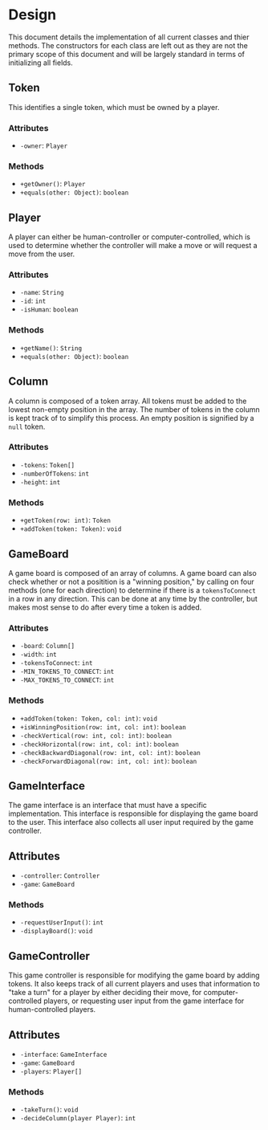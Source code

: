 # Design
This document details the implementation of all current classes and thier methods.
The constructors for each class are left out as they are not the primary scope
of this document and will be largely standard in terms of initializing all fields.

## Token
This identifies a single token, which must be owned by a player.
### Attributes
* `-owner`: `Player`
### Methods
* `+getOwner()`: `Player`
* `+equals(other: Object)`: `boolean`

## Player
A player can either be human-controller or computer-controlled, which is used
to determine whether the controller will make a move or will request a move from
the user.
### Attributes
* `-name`: `String`
* `-id`: `int`
* `-isHuman`: `boolean`
### Methods
* `+getName()`: `String`
* `+equals(other: Object)`: `boolean`

## Column
A column is composed of a token array. All tokens must be added to the
lowest non-empty position in the array. The number of tokens in the column is
kept track of to simplify this process. An empty position is signified by a
`null` token.
### Attributes
* `-tokens`: `Token[]`
* `-numberOfTokens`: `int`
* `-height`: `int`
### Methods
* `+getToken(row: int)`: `Token`
* `+addToken(token: Token)`: `void`

## GameBoard
A game board is composed of an array of columns. A game board can also check
whether or not a positition is a "winning position," by calling on four methods
(one for each direction) to determine if there is a `tokensToConnect` in a row
in any direction. This can be done at any time by the controller, but makes most
sense to do after every time a token is added.
### Attributes
* `-board`: `Column[]`
* `-width`: `int`
* `-tokensToConnect`: `int`
* `-MIN_TOKENS_TO_CONNECT`: `int`
* `-MAX_TOKENS_TO_CONNECT`: `int`
### Methods
* `+addToken(token: Token, col: int)`: `void`
* `+isWinningPosition(row: int, col: int)`: `boolean`
* `-checkVertical(row: int, col: int)`: `boolean`
* `-checkHorizontal(row: int, col: int)`: `boolean`
* `-checkBackwardDiagonal(row: int, col: int)`: `boolean`
* `-checkForwardDiagonal(row: int, col: int)`: `boolean`

## GameInterface
The game interface is an interface that must have a specific implementation.
This interface is responsible for displaying the game board to the user.
This interface also collects all user input required by the game controller.
## Attributes
* `-controller`: `Controller`
* `-game`: `GameBoard`
### Methods
* `-requestUserInput()`: `int`
* `-displayBoard()`: `void`

## GameController
This game controller is responsible for modifying the game board by adding tokens.
It also keeps track of all current players and uses that information to "take a turn"
for a player by either deciding their move, for computer-controlled players, or
requesting user input from the game interface for human-controlled players.
## Attributes
* `-interface`: `GameInterface`
* `-game`: `GameBoard`
* `-players`: `Player[]`
### Methods
* `-takeTurn()`: `void`
* `-decideColumn(player Player)`: `int`
